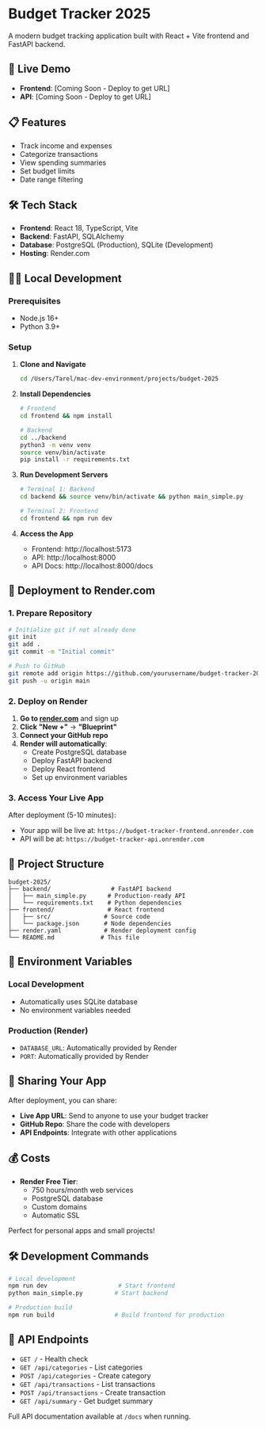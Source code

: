# Budget Tracker 2025

A modern budget tracking application built with React + Vite frontend and FastAPI backend.

## 🚀 Live Demo

- **Frontend**: [Coming Soon - Deploy to get URL]
- **API**: [Coming Soon - Deploy to get URL]

## 📋 Features

- Track income and expenses
- Categorize transactions
- View spending summaries
- Set budget limits
- Date range filtering

## 🛠️ Tech Stack

- **Frontend**: React 18, TypeScript, Vite
- **Backend**: FastAPI, SQLAlchemy
- **Database**: PostgreSQL (Production), SQLite (Development)
- **Hosting**: Render.com

## 🏃‍♂️ Local Development

### Prerequisites
- Node.js 16+
- Python 3.9+

### Setup

1. **Clone and Navigate**
   ```bash
   cd /Users/Tarel/mac-dev-environment/projects/budget-2025
   ```

2. **Install Dependencies**
   ```bash
   # Frontend
   cd frontend && npm install
   
   # Backend
   cd ../backend
   python3 -m venv venv
   source venv/bin/activate
   pip install -r requirements.txt
   ```

3. **Run Development Servers**
   ```bash
   # Terminal 1: Backend
   cd backend && source venv/bin/activate && python main_simple.py
   
   # Terminal 2: Frontend
   cd frontend && npm run dev
   ```

4. **Access the App**
   - Frontend: http://localhost:5173
   - API: http://localhost:8000
   - API Docs: http://localhost:8000/docs

## 🚀 Deployment to Render.com

### 1. Prepare Repository

```bash
# Initialize git if not already done
git init
git add .
git commit -m "Initial commit"

# Push to GitHub
git remote add origin https://github.com/yourusername/budget-tracker-2025.git
git push -u origin main
```

### 2. Deploy on Render

1. **Go to [render.com](https://render.com)** and sign up
2. **Click "New +"** → **"Blueprint"**
3. **Connect your GitHub repo**
4. **Render will automatically**:
   - Create PostgreSQL database
   - Deploy FastAPI backend
   - Deploy React frontend
   - Set up environment variables

### 3. Access Your Live App

After deployment (5-10 minutes):
- Your app will be live at: `https://budget-tracker-frontend.onrender.com`
- API will be at: `https://budget-tracker-api.onrender.com`

## 📁 Project Structure

```
budget-2025/
├── backend/                 # FastAPI backend
│   ├── main_simple.py      # Production-ready API
│   └── requirements.txt    # Python dependencies
├── frontend/               # React frontend
│   ├── src/               # Source code
│   └── package.json       # Node dependencies
├── render.yaml            # Render deployment config
└── README.md             # This file
```

## 🔧 Environment Variables

### Local Development
- Automatically uses SQLite database
- No environment variables needed

### Production (Render)
- `DATABASE_URL`: Automatically provided by Render
- `PORT`: Automatically provided by Render

## 🤝 Sharing Your App

After deployment, you can share:
- **Live App URL**: Send to anyone to use your budget tracker
- **GitHub Repo**: Share the code with developers
- **API Endpoints**: Integrate with other applications

## 💰 Costs

- **Render Free Tier**: 
  - 750 hours/month web services
  - PostgreSQL database
  - Custom domains
  - Automatic SSL

Perfect for personal apps and small projects!

## 🛠️ Development Commands

```bash
# Local development
npm run dev                    # Start frontend
python main_simple.py         # Start backend

# Production build
npm run build                 # Build frontend for production
```

## 📝 API Endpoints

- `GET /` - Health check
- `GET /api/categories` - List categories
- `POST /api/categories` - Create category
- `GET /api/transactions` - List transactions
- `POST /api/transactions` - Create transaction
- `GET /api/summary` - Get budget summary

Full API documentation available at `/docs` when running.